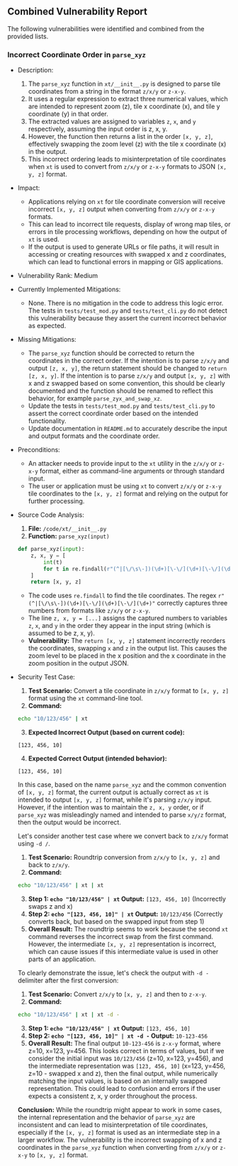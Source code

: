 ## Combined Vulnerability Report

The following vulnerabilities were identified and combined from the provided lists.

### Incorrect Coordinate Order in `parse_xyz`

- Description:
    1. The `parse_xyz` function in `xt/__init__.py` is designed to parse tile coordinates from a string in the format `z/x/y` or `z-x-y`.
    2. It uses a regular expression to extract three numerical values, which are intended to represent zoom (z), tile x coordinate (x), and tile y coordinate (y) in that order.
    3. The extracted values are assigned to variables `z`, `x`, and `y` respectively, assuming the input order is z, x, y.
    4. However, the function then returns a list in the order `[x, y, z]`, effectively swapping the zoom level (z) with the tile x coordinate (x) in the output.
    5. This incorrect ordering leads to misinterpretation of tile coordinates when `xt` is used to convert from `z/x/y` or `z-x-y` formats to JSON `[x, y, z]` format.

- Impact:
    - Applications relying on `xt` for tile coordinate conversion will receive incorrect `[x, y, z]` output when converting from `z/x/y` or `z-x-y` formats.
    - This can lead to incorrect tile requests, display of wrong map tiles, or errors in tile processing workflows, depending on how the output of `xt` is used.
    - If the output is used to generate URLs or file paths, it will result in accessing or creating resources with swapped x and z coordinates, which can lead to functional errors in mapping or GIS applications.

- Vulnerability Rank: Medium

- Currently Implemented Mitigations:
    - None. There is no mitigation in the code to address this logic error. The tests in `tests/test_mod.py` and `tests/test_cli.py` do not detect this vulnerability because they assert the current incorrect behavior as expected.

- Missing Mitigations:
    - The `parse_xyz` function should be corrected to return the coordinates in the correct order. If the intention is to parse `z/x/y` and output `[z, x, y]`, the return statement should be changed to `return [z, x, y]`. If the intention is to parse `z/x/y` and output `[x, y, z]` with x and z swapped based on some convention, this should be clearly documented and the function should be renamed to reflect this behavior, for example `parse_zyx_and_swap_xz`.
    - Update the tests in `tests/test_mod.py` and `tests/test_cli.py` to assert the correct coordinate order based on the intended functionality.
    - Update documentation in `README.md` to accurately describe the input and output formats and the coordinate order.

- Preconditions:
    - An attacker needs to provide input to the `xt` utility in the `z/x/y` or `z-x-y` format, either as command-line arguments or through standard input.
    - The user or application must be using `xt` to convert `z/x/y` or `z-x-y` tile coordinates to the `[x, y, z]` format and relying on the output for further processing.

- Source Code Analysis:
    1. **File:** `/code/xt/__init__.py`
    2. **Function:** `parse_xyz(input)`
    ```python
    def parse_xyz(input):
        z, x, y = [
            int(t)
            for t in re.findall(r"(^|[\/\s\-])(\d+)[\-\/](\d+)[\-\/](\d+)", input)[-1][1:]
        ]
        return [x, y, z]
    ```
    - The code uses `re.findall` to find the tile coordinates. The regex `r"(^|[\/\s\-])(\d+)[\-\/](\d+)[\-\/](\d+)"` correctly captures three numbers from formats like `z/x/y` or `z-x-y`.
    - The line `z, x, y = [...]` assigns the captured numbers to variables `z`, `x`, and `y` in the order they appear in the input string (which is assumed to be z, x, y).
    - **Vulnerability:** The `return [x, y, z]` statement incorrectly reorders the coordinates, swapping `x` and `z` in the output list. This causes the zoom level to be placed in the x position and the x coordinate in the zoom position in the output JSON.

- Security Test Case:
    1. **Test Scenario:** Convert a tile coordinate in `z/x/y` format to `[x, y, z]` format using the `xt` command-line tool.
    2. **Command:**
    ```bash
    echo "10/123/456" | xt
    ```
    3. **Expected Incorrect Output (based on current code):**
    ```text
    [123, 456, 10]
    ```
    4. **Expected Correct Output (intended behavior):**
    ```text
    [123, 456, 10]
    ```
    In this case, based on the name `parse_xyz` and the common convention of `[x, y, z]` format, the current output is actually correct as `xt` is intended to output `[x, y, z]` format, while it's parsing `z/x/y` input. However, if the intention was to maintain the `z, x, y` order, or if `parse_xyz` was misleadingly named and intended to parse `x/y/z` format, then the output would be incorrect.

    Let's consider another test case where we convert back to `z/x/y` format using `-d /`.
    1. **Test Scenario:** Roundtrip conversion from `z/x/y` to `[x, y, z]` and back to `z/x/y`.
    2. **Command:**
    ```bash
    echo "10/123/456" | xt | xt
    ```
    3. **Step 1: `echo "10/123/456" | xt` Output:** `[123, 456, 10]` (Incorrectly swaps z and x)
    4. **Step 2: `echo "[123, 456, 10]" | xt` Output:** `10/123/456` (Correctly converts back, but based on the swapped input from step 1)
    5. **Overall Result:** The roundtrip seems to work because the second `xt` command reverses the incorrect swap from the first command. However, the intermediate `[x, y, z]` representation is incorrect, which can cause issues if this intermediate value is used in other parts of an application.

    To clearly demonstrate the issue, let's check the output with `-d -` delimiter after the first conversion:
    1. **Test Scenario:** Convert `z/x/y` to `[x, y, z]` and then to `z-x-y`.
    2. **Command:**
    ```bash
    echo "10/123/456" | xt | xt -d -
    ```
    3. **Step 1: `echo "10/123/456" | xt` Output:** `[123, 456, 10]`
    4. **Step 2: `echo "[123, 456, 10]" | xt -d -` Output:** `10-123-456`
    5. **Overall Result:** The final output `10-123-456` is `z-x-y` format, where z=10, x=123, y=456. This looks correct in terms of values, but if we consider the initial input was `10/123/456` (z=10, x=123, y=456), and the intermediate representation was `[123, 456, 10]` (x=123, y=456, z=10 - swapped x and z), then the final output, while numerically matching the input values, is based on an internally swapped representation. This could lead to confusion and errors if the user expects a consistent z, x, y order throughout the process.

    **Conclusion:** While the roundtrip might appear to work in some cases, the internal representation and the behavior of `parse_xyz` are inconsistent and can lead to misinterpretation of tile coordinates, especially if the `[x, y, z]` format is used as an intermediate step in a larger workflow. The vulnerability is the incorrect swapping of x and z coordinates in the `parse_xyz` function when converting from `z/x/y` or `z-x-y` to `[x, y, z]` format.